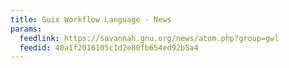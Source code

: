```yaml
---
title: Guix Workflow Language - News
params:
  feedlink: https://savannah.gnu.org/news/atom.php?group=gwl
  feedid: 40a1f2016105c1d2e80fb654ed92b5a4
---
```

